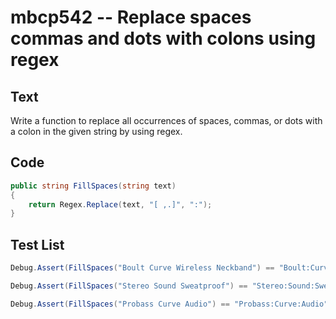 # mbcp542 -- Replace spaces commas and dots with colons using regex

## Text

Write a function to replace all occurrences of spaces, commas, or dots with a colon in the given string by using regex.

## Code

```csharp
public string FillSpaces(string text)  
{  
    return Regex.Replace(text, "[ ,.]", ":");  
}
```

## Test List

```csharp
Debug.Assert(FillSpaces("Boult Curve Wireless Neckband") == "Boult:Curve:Wireless:Neckband");
```

```csharp
Debug.Assert(FillSpaces("Stereo Sound Sweatproof") == "Stereo:Sound:Sweatproof");
```

```csharp
Debug.Assert(FillSpaces("Probass Curve Audio") == "Probass:Curve:Audio");
```
